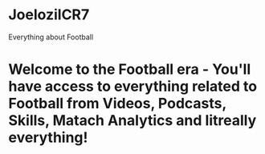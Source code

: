 # JoelozilCR7
Everything about Football 
# Welcome to the Football era - You'll have access to everything related to Football from Videos, Podcasts, Skills, Matach Analytics and litreally everything!
